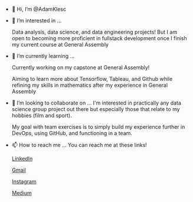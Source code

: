 - 👋 Hi, I’m @AdamKlesc
- 👀 I’m interested in ...

  Data analysis, data science, and data engineering projects! But I am open to becoming more proficient in fullstack development once I finish my current course at General Assembly
  
- 🌱 I’m currently learning ...

  Currently working on my capstone at General Assembly!
  
  Aiming to learn more about Tensorflow, Tableau, and Github while refining my skills in mathematics after my experience in General Assembly
  
- 💞️ I’m looking to collaborate on ...
  I'm interested in practically any data science group project out there but especially those that relate to my hobbies (film and sport).
  
  My goal with team exercises is to simply build my experience further in DevOps, using GitHub, and functioning in a team.
  
- 📫 How to reach me ...
   You can reach me at these links!
   
   [LinkedIn](https://www.linkedin.com/in/adamklesc/)
   
   [Gmail](mailto:adamlon4@gmail.com)
   
   [Instagram](https://www.instagram.com/adam.klesc/)
   
   [Medium](https://medium.com/@adamklesc11)
   

<!---
AdamKlesc/AdamKlesc is a ✨ special ✨ repository because its `README.md` (this file) appears on your GitHub profile.
You can click the Preview link to take a look at your changes.
--->

